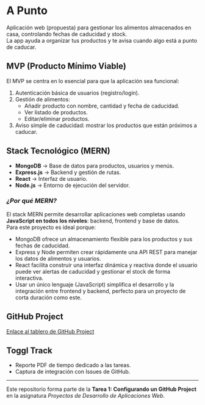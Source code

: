 # A Punto

Aplicación web (propuesta) para gestionar los alimentos almacenados en casa, controlando fechas de caducidad y stock.  
La app ayuda a organizar tus productos y te avisa cuando algo está a punto de caducar.  

## MVP (Producto Mínimo Viable)
El MVP se centra en lo esencial para que la aplicación sea funcional:  
1. Autenticación básica de usuarios (registro/login).  
2. Gestión de alimentos:  
   - Añadir producto con nombre, cantidad y fecha de caducidad.  
   - Ver listado de productos.  
   - Editar/eliminar productos.  
3. Aviso simple de caducidad: mostrar los productos que están próximos a caducar.  

## Stack Tecnológico (MERN)
- **MongoDB** → Base de datos para productos, usuarios y menús.  
- **Express.js** → Backend y gestión de rutas.  
- **React** → Interfaz de usuario.  
- **Node.js** → Entorno de ejecución del servidor.

### *¿Por qué MERN?*
El stack MERN permite desarrollar aplicaciones web completas usando **JavaScript en todos los niveles**: backend, frontend y base de datos.  
Para este proyecto es ideal porque:  
- MongoDB ofrece un almacenamiento flexible para los productos y sus fechas de caducidad.  
- Express y Node permiten crear rápidamente una API REST para manejar los datos de alimentos y usuarios.  
- React facilita construir una interfaz dinámica y reactiva donde el usuario puede ver alertas de caducidad y gestionar el stock de forma interactiva.  
- Usar un único lenguaje (JavaScript) simplifica el desarrollo y la integración entre frontend y backend, perfecto para un proyecto de corta duración como este. 

## GitHub Project
[Enlace al tablero de GitHub Project](PENDIENTE_ENLACE_DEL_PROJECT)

## Toggl Track
- Reporte PDF de tiempo dedicado a las tareas.  
- Captura de integración con Issues de GitHub.  

---

Este repositorio forma parte de la **Tarea 1: Configurando un GitHub Project** en la asignatura *Proyectos de Desarrollo de Aplicaciones Web*.
